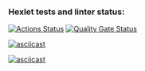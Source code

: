 ### Hexlet tests and linter status:
[![Actions Status](https://github.com/immortal-p/frontend-project-46/actions/workflows/hexlet-check.yml/badge.svg)](https://github.com/immortal-p/frontend-project-46/actions)
[![Quality Gate Status](https://sonarcloud.io/api/project_badges/measure?project=immortal-p_frontend-project-46&metric=alert_status)](https://sonarcloud.io/summary/new_code?id=immortal-p_frontend-project-46)

[![asciicast](https://asciinema.org/a/rPJAKzGuHHYNXY2ogbQiGiPGd.svg)](https://asciinema.org/a/rPJAKzGuHHYNXY2ogbQiGiPGd)

[![asciicast](https://asciinema.org/a/WULQOYkHxTC5ZGxaJCIJhunrP.svg)](https://asciinema.org/a/WULQOYkHxTC5ZGxaJCIJhunrP)
